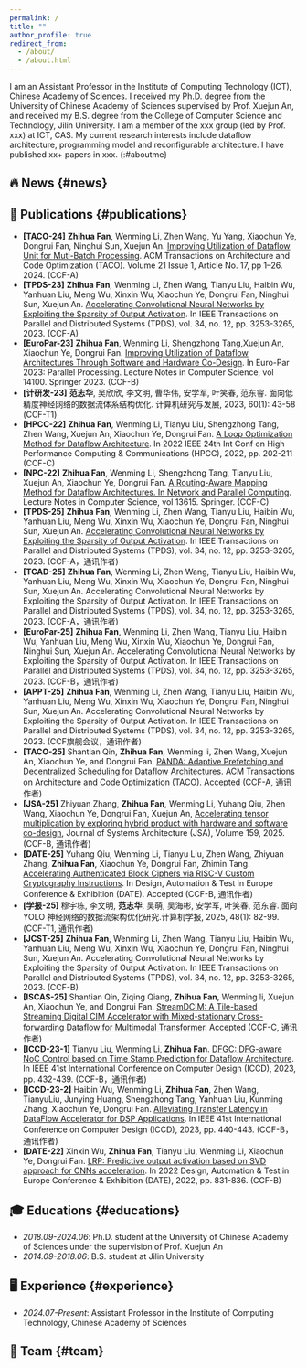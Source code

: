 ```yaml
---
permalink: /
title: ""
author_profile: true
redirect_from: 
  - /about/
  - /about.html
---
```

I am an Assistant Professor in the Institute of Computing Technology (ICT), Chinese Academy of Sciences. I received my Ph.D. degree from the University of Chinese Academy of Sciences supervised by Prof. Xuejun An, and received my B.S. degree from the College of Computer Science and Technology, Jilin University.
I am a member of the xxx group (led by Prof. xxx) at ICT, CAS. My current research interests include dataflow architecture, programming model and reconfigurable architecture. I have published xx+ papers in xxx.
{:#aboutme}

## 🔥 News {#news}

## 📝 Publications {#publications}
- **[TACO-24]** **Zhihua Fan**, Wenming Li, Zhen Wang, Yu Yang, Xiaochun Ye, Dongrui Fan, Ninghui Sun, Xuejun An. [Improving Utilization of Dataflow Unit for Muti-Batch Processing](https://dl.acm.org/doi/full/10.1145/3637906). ACM Transactions on Architecture and Code Optimization (TACO). Volume 21 Issue 1, Article No. 17, pp 1–26. 2024. (CCF-A)
- **[TPDS-23]** **Zhihua Fan**, Wenming Li, Zhen Wang, Tianyu Liu, Haibin Wu, Yanhuan Liu, Meng Wu, Xinxin Wu, Xiaochun Ye, Dongrui Fan, Ninghui Sun, Xuejun An. [Accelerating Convolutional Neural Networks by Exploiting the Sparsity of Output Activation](https://ieeexplore.ieee.org/abstract/document/10286398). In IEEE Transactions on Parallel and Distributed Systems (TPDS), vol. 34, no. 12, pp. 3253-3265, 2023. (CCF-A)
- **[EuroPar-23]** **Zhihua Fan**, Wenming Li, Shengzhong Tang,Xuejun An, Xiaochun Ye, Dongrui Fan. [Improving Utilization of Dataflow Architectures Through Software and Hardware Co-Design](https://link.springer.com/chapter/10.1007/978-3-031-39698-4_17). In Euro-Par 2023: Parallel Processing. Lecture Notes in Computer Science, vol 14100. Springer 2023. (CCF-B)
- **[计研发-23]** **范志华**, 吴欣欣, 李文明, 曹华伟, 安学军, 叶笑春, 范东睿. 面向低精度神经网络的数据流体系结构优化. 计算机研究与发展, 2023, 60(1): 43-58 (CCF-T1)
- **[HPCC-22]** **Zhihua Fan**, Wenming Li, Tianyu Liu, Shengzhong Tang, Zhen Wang, Xuejun An, Xiaochun Ye, Dongrui Fan. [A Loop Optimization Method for Dataflow Architecture](https://ieeexplore.ieee.org/abstract/document/10074943). In 2022 IEEE 24th Int Conf on High Performance Computing & Communications (HPCC), 2022, pp. 202-211 (CCF-C)
- **[NPC-22]** **Zhihua Fan**, Wenming Li, Shengzhong Tang, Tianyu Liu, Xuejun An, Xiaochun Ye, Dongrui Fan. [A Routing-Aware Mapping Method for Dataflow Architectures. In Network and Parallel Computing](https://link.springer.com/chapter/10.1007/978-3-031-21395-3_1). Lecture Notes in Computer Science, vol 13615. Springer. (CCF-C)
- **[TPDS-25]** **Zhihua Fan**, Wenming Li, Zhen Wang, Tianyu Liu, Haibin Wu, Yanhuan Liu, Meng Wu, Xinxin Wu, Xiaochun Ye, Dongrui Fan, Ninghui Sun, Xuejun An. [Accelerating Convolutional Neural Networks by Exploiting the Sparsity of Output Activation](https://ieeexplore.ieee.org/abstract/document/10286398). In IEEE Transactions on Parallel and Distributed Systems (TPDS), vol. 34, no. 12, pp. 3253-3265, 2023. (CCF-A，通讯作者)
- **[TCAD-25]** **Zhihua Fan**, Wenming Li, Zhen Wang, Tianyu Liu, Haibin Wu, Yanhuan Liu, Meng Wu, Xinxin Wu, Xiaochun Ye, Dongrui Fan, Ninghui Sun, Xuejun An. Accelerating Convolutional Neural Networks by Exploiting the Sparsity of Output Activation. In IEEE Transactions on Parallel and Distributed Systems (TPDS), vol. 34, no. 12, pp. 3253-3265, 2023. (CCF-A，通讯作者)
- **[EuroPar-25]** **Zhihua Fan**, Wenming Li, Zhen Wang, Tianyu Liu, Haibin Wu, Yanhuan Liu, Meng Wu, Xinxin Wu, Xiaochun Ye, Dongrui Fan, Ninghui Sun, Xuejun An. Accelerating Convolutional Neural Networks by Exploiting the Sparsity of Output Activation. In IEEE Transactions on Parallel and Distributed Systems (TPDS), vol. 34, no. 12, pp. 3253-3265, 2023. (CCF-B，通讯作者)
- **[APPT-25]** **Zhihua Fan**, Wenming Li, Zhen Wang, Tianyu Liu, Haibin Wu, Yanhuan Liu, Meng Wu, Xinxin Wu, Xiaochun Ye, Dongrui Fan, Ninghui Sun, Xuejun An. Accelerating Convolutional Neural Networks by Exploiting the Sparsity of Output Activation. In IEEE Transactions on Parallel and Distributed Systems (TPDS), vol. 34, no. 12, pp. 3253-3265, 2023. (CCF旗舰会议，通讯作者)
- **[TACO-25]** Shantian Qin, **Zhihua Fan**, Wenming li, Zhen Wang, Xuejun An, Xiaochun Ye, and Dongrui Fan. [PANDA: Adaptive Prefetching and Decentralized Scheduling for Dataflow Architectures](https://dl.acm.org/doi/full/10.1145/3721288). ACM Transactions on Architecture and Code Optimization (TACO). Accepted (CCF-A, 通讯作者)
- **[JSA-25]** Zhiyuan Zhang, **Zhihua Fan**, Wenming Li, Yuhang Qiu, Zhen Wang, Xiaochun Ye, Dongrui Fan, Xuejun An, [Accelerating tensor multiplication by exploring hybrid product with hardware and software co-design](https://www.sciencedirect.com/science/article/abs/pii/S1383762125000050), Journal of Systems Architecture (JSA), Volume 159, 2025. (CCF-B, 通讯作者)
- **[DATE-25]** Yuhang Qiu, Wenming Li, Tianyu Liu, Zhen Wang, Zhiyuan Zhang, **Zhihua Fan**, Xiaochun Ye, Dongrui Fan, Zhimin Tang. [Accelerating Authenticated Block Ciphers via RISC-V Custom Cryptography Instructions](https://ieeexplore.ieee.org/abstract/document/10992864). In Design, Automation & Test in Europe Conference & Exhibition (DATE). Accepted (CCF-B, 通讯作者)
- **[学报-25]** 穆宇栋, 李文明, **范志华**, 吴萌, 吴海彬, 安学军, 叶笑春, 范东睿. 面向 YOLO 神经网络的数据流架构优化研究.计算机学报, 2025, 48(1): 82-99. (CCF-T1, 通讯作者)
- **[JCST-25]** **Zhihua Fan**, Wenming Li, Zhen Wang, Tianyu Liu, Haibin Wu, Yanhuan Liu, Meng Wu, Xinxin Wu, Xiaochun Ye, Dongrui Fan, Ninghui Sun, Xuejun An. Accelerating Convolutional Neural Networks by Exploiting the Sparsity of Output Activation. In IEEE Transactions on Parallel and Distributed Systems (TPDS), vol. 34, no. 12, pp. 3253-3265, 2023. (CCF-B)
- **[ISCAS-25]** Shantian Qin, Ziqing Qiang, **Zhihua Fan**, Wenming li, Xuejun An, Xiaochun Ye, and Dongrui Fan. [StreamDCIM: A Tile-based Streaming Digital CIM Accelerator with Mixed-stationary Cross-forwarding Dataflow for Multimodal Transformer](https://arxiv.org/abs/2502.05798). Accepted (CCF-C, 通讯作者)
- **[ICCD-23-1]** Tianyu Liu, Wenming Li, **Zhihua Fan**. [DFGC: DFG-aware NoC Control based on Time Stamp Prediction for Dataflow Architecture](https://ieeexplore.ieee.org/abstract/document/10360981). In IEEE 41st International Conference on Computer Design (ICCD), 2023, pp. 432-439. (CCF-B，通讯作者)
- **[ICCD-23-2]** Haibin Wu, Wenming Li, **Zhihua Fan**, Zhen Wang, TianyuLiu, Junying Huang, Shengzhong Tang, Yanhuan Liu, Kunming Zhang, Xiaochun Ye, Dongrui Fan. [Alleviating Transfer Latency in DataFlow Accelerator for DSP Applications](https://ieeexplore.ieee.org/abstract/document/10360976). In IEEE 41st International Conference on Computer Design (ICCD), 2023, pp. 440-443. (CCF-B，通讯作者)
- **[DATE-22]** Xinxin Wu, **Zhihua Fan**, Tianyu Liu, Wenming Li, Xiaochun Ye, Dongrui Fan. [LRP: Predictive output activation based on SVD approach for CNNs acceleration](https://ieeexplore.ieee.org/abstract/document/9774744). In 2022 Design, Automation & Test in Europe Conference & Exhibition (DATE), 2022, pp. 831-836. (CCF-B)

## 🎓 Educations {#educations}
- _2018.09-2024.06_: Ph.D. student at the University of Chinese Academy of Sciences under the supervision of Prof. Xuejun An
- _2014.09-2018.06_: B.S. student at Jilin University

## 🖥️ Experience {#experience}
- _2024.07-Present_: Assistant Professor in the Institute of Computing Technology, Chinese Academy of Sciences

## 👥 Team {#team}
